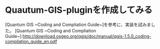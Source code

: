 # Quautum-GIS-pluginを作成してみる

[Quantum GIS ~Coding and Compliation Guide~]を参考に、実装を試みました。
[Quantum GIS ~Coding and Compliation Guide~]:http://download.osgeo.org/qgis/doc/manual/qgis-1.5.0_coding-compilation_guide_en.pdf










